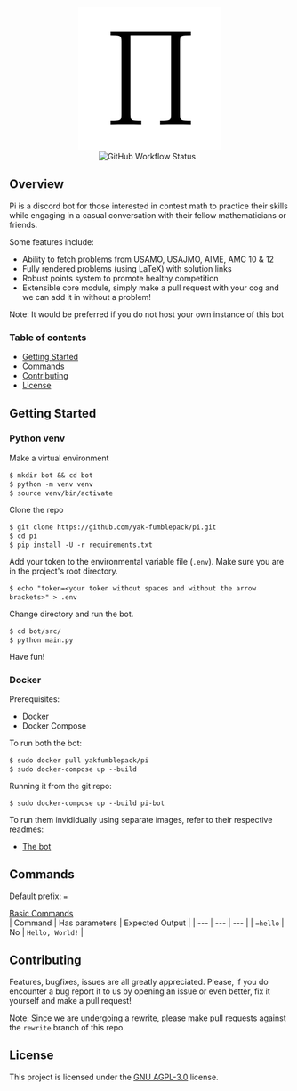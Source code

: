 <div align="center">
  <img src="./Pi.png" alt="" width="256">
  <br>
  <img alt="GitHub Workflow Status" src="https://img.shields.io/github/workflow/status/yak-fumblepack/pi/Build?style=plastic">
  <img src="https://img.shields.io/github/license/yak-fumblepack/pi?style=plastic" alt="">
  <img src="https://img.shields.io/badge/code%20style-black-000000.svg?style=plastic" alt="">
</div>

## Overview

Pi is a discord bot for those interested in contest math to practice their skills while engaging in a casual conversation with their fellow mathematicians or friends. 

Some features include: 

- Ability to fetch problems from USAMO, USAJMO, AIME, AMC 10 & 12
- Fully rendered problems (using LaTeX) with solution links
- Robust points system to promote healthy competition
- Extensible core module, simply make a pull request with your cog and we can add it in without a problem!

Note: It would be preferred if you do not host your own instance of this bot

### Table of contents
- [Getting Started](#getting-started)
- [Commands](#commands)
- [Contributing](#contributing)
- [License](#license)

## Getting Started

### Python venv

Make a virtual environment

```shell
$ mkdir bot && cd bot
$ python -m venv venv
$ source venv/bin/activate
```

Clone the repo

```shell
$ git clone https://github.com/yak-fumblepack/pi.git
$ cd pi
$ pip install -U -r requirements.txt
```

Add your token to the environmental variable file (`.env`). Make sure you are in the project's root directory.

```shell
$ echo "token=<your token without spaces and without the arrow brackets>" > .env
```

Change directory and run the bot.

```shell
$ cd bot/src/
$ python main.py
```

Have fun!

### Docker

Prerequisites:
- Docker
- Docker Compose

To run both the bot:

```shell
$ sudo docker pull yakfumblepack/pi
$ sudo docker-compose up --build
```

Running it from the git repo:

```shell
$ sudo docker-compose up --build pi-bot
```

To run them invididually using separate images, refer to their respective readmes:
- [The bot](https://github.com/yak-fumblepack/pi/tree/rewrite/bot)

## Commands

Default prefix: `=`

<u>Basic Commands</u>
<br>
| Command | Has parameters | Expected Output |
| --- | --- | --- | 
| `=hello` | No | `Hello, World!` |

## Contributing

Features, bugfixes, issues are all greatly appreciated. Please, if you do encounter a bug report it to us by opening an issue or even better, fix it yourself and make a pull request!

Note: Since we are undergoing a rewrite, please make pull requests against the `rewrite` branch of this repo.

## License
This project is licensed under the [GNU AGPL-3.0](https://www.gnu.org/licenses/agpl-3.0.txt) license.